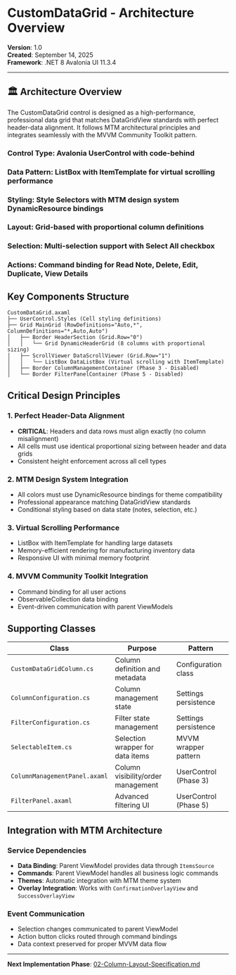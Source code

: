 # CustomDataGrid - Architecture Overview

**Version**: 1.0  
**Created**: September 14, 2025  
**Framework**: .NET 8 Avalonia UI 11.3.4  

---

## 🏛️ Architecture Overview

The CustomDataGrid control is designed as a high-performance, professional data grid that matches DataGridView standards with perfect header-data alignment. It follows MTM architectural principles and integrates seamlessly with the MVVM Community Toolkit pattern.

### **Control Type**: Avalonia UserControl with code-behind
### **Data Pattern**: ListBox with ItemTemplate for virtual scrolling performance
### **Styling**: Style Selectors with MTM design system DynamicResource bindings
### **Layout**: Grid-based with proportional column definitions
### **Selection**: Multi-selection support with Select All checkbox
### **Actions**: Command binding for Read Note, Delete, Edit, Duplicate, View Details

## Key Components Structure
```
CustomDataGrid.axaml
├── UserControl.Styles (Cell styling definitions)
├── Grid MainGrid (RowDefinitions="Auto,*", ColumnDefinitions="*,Auto,Auto")
│   ├── Border HeaderSection (Grid.Row="0")
│   │   └── Grid DynamicHeaderGrid (8 columns with proportional sizing)
│   ├── ScrollViewer DataScrollViewer (Grid.Row="1") 
│   │   └── ListBox DataListBox (Virtual scrolling with ItemTemplate)
│   ├── Border ColumnManagementContainer (Phase 3 - Disabled)
│   └── Border FilterPanelContainer (Phase 5 - Disabled)
```

## Critical Design Principles

### 1. Perfect Header-Data Alignment
- **CRITICAL**: Headers and data rows must align exactly (no column misalignment)
- All cells must use identical proportional sizing between header and data grids
- Consistent height enforcement across all cell types

### 2. MTM Design System Integration
- All colors must use DynamicResource bindings for theme compatibility
- Professional appearance matching DataGridView standards
- Conditional styling based on data state (notes, selection, etc.)

### 3. Virtual Scrolling Performance
- ListBox with ItemTemplate for handling large datasets
- Memory-efficient rendering for manufacturing inventory data
- Responsive UI with minimal memory footprint

### 4. MVVM Community Toolkit Integration
- Command binding for all user actions
- ObservableCollection data binding
- Event-driven communication with parent ViewModels

## Supporting Classes

| Class | Purpose | Pattern |
|-------|---------|---------|
| `CustomDataGridColumn.cs` | Column definition and metadata | Configuration class |
| `ColumnConfiguration.cs` | Column management state | Settings persistence |
| `FilterConfiguration.cs` | Filter state management | Settings persistence |
| `SelectableItem.cs` | Selection wrapper for data items | MVVM wrapper pattern |
| `ColumnManagementPanel.axaml` | Column visibility/order management | UserControl (Phase 3) |
| `FilterPanel.axaml` | Advanced filtering UI | UserControl (Phase 5) |

## Integration with MTM Architecture

### Service Dependencies
- **Data Binding**: Parent ViewModel provides data through `ItemsSource`
- **Commands**: Parent ViewModel handles all business logic commands
- **Themes**: Automatic integration with MTM theme system
- **Overlay Integration**: Works with `ConfirmationOverlayView` and `SuccessOverlayView`

### Event Communication
- Selection changes communicated to parent ViewModel
- Action button clicks routed through command bindings
- Data context preserved for proper MVVM data flow

---

**Next Implementation Phase**: [02-Column-Layout-Specification.md](./02-Column-Layout-Specification.md)
